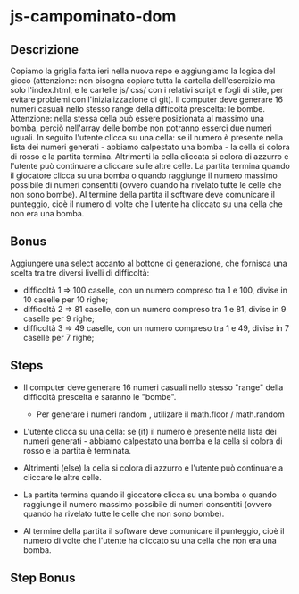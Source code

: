 # js-campominato-dom

## Descrizione

Copiamo la griglia fatta ieri nella nuova repo e aggiungiamo la logica del gioco (attenzione: non bisogna copiare tutta la cartella dell'esercizio ma solo l'index.html, e le cartelle js/ css/ con i relativi script e fogli di stile, per evitare problemi con l'inizializzazione di git).
Il computer deve generare 16 numeri casuali nello stesso range della difficoltà prescelta: le bombe. Attenzione: nella stessa cella può essere posizionata al massimo una bomba, perciò nell'array delle bombe non potranno esserci due numeri uguali.
In seguito l'utente clicca su una cella: se il numero è presente nella lista dei numeri generati - abbiamo calpestato una bomba - la cella si colora di rosso e la partita termina. Altrimenti la cella cliccata si colora di azzurro e l'utente può continuare a cliccare sulle altre celle.
La partita termina quando il giocatore clicca su una bomba o quando raggiunge il numero massimo possibile di numeri consentiti (ovvero quando ha rivelato tutte le celle che non sono bombe).
Al termine della partita il software deve comunicare il punteggio, cioè il numero di volte che l'utente ha cliccato su una cella che non era una bomba.

## Bonus

Aggiungere una select accanto al bottone di generazione, che fornisca una scelta tra tre diversi livelli di difficoltà:

- difficoltà 1 ⇒ 100 caselle, con un numero compreso tra 1 e 100, divise in 10 caselle per 10 righe;
- difficoltà 2 ⇒ 81 caselle, con un numero compreso tra 1 e 81, divise in 9 caselle per 9 righe;
- difficoltà 3 ⇒ 49 caselle, con un numero compreso tra 1 e 49, divise in 7 caselle per 7 righe;

## Steps

- Il computer deve generare 16 numeri casuali nello stesso "range" della difficoltà prescelta e saranno le "bombe".
  - Per generare i numeri random , utilizare il math.floor / math.random
- L'utente clicca su una cella: se (if) il numero è presente nella lista dei numeri generati - abbiamo calpestato una bomba e la cella si colora di rosso e la partita è terminata.

- Altrimenti (else) la cella si colora di azzurro e l'utente può continuare a cliccare le altre celle.

- La partita termina quando il giocatore clicca su una bomba o quando raggiunge il numero massimo possibile di numeri consentiti (ovvero quando ha rivelato tutte le celle che non sono bombe).

- Al termine della partita il software deve comunicare il punteggio, cioè il numero di volte che l'utente ha cliccato su una cella che non era una bomba.

## Step Bonus

